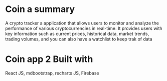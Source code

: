 # Coin a summary
A crypto tracker a application that allows users to monitor and analyze the performance of various cryptocurrencies in real-time. It provides users with key information such as current prices, historical data, market trends, trading volumes, and you can also have  a watchlist to keep trak of data
# Coin app 2 Built with

React JS,
mdbootstrap,
recharts JS,
Firebase
